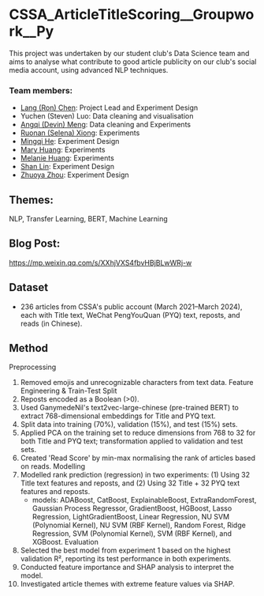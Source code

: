# CSSA_ArticleTitleScoring__Groupwork__Py

This project was undertaken by our student club's Data Science team and aims to analyse what contribute to good article publicity on our club's social media account, using advanced NLP techniques.

### Team members:
- [Lang (Ron) Chen](https://github.com/TGChenZP): Project Lead and Experiment Design 
- Yuchen (Steven) Luo: Data cleaning and visualisation
- [Angqi (Devin) Meng](https://github.com/DDDDDDDEVIN): Data cleaning and Experiments
- [Ruonan (Selena) Xiong](https://github.com/ruonannn): Experiments
- [Mingqi He](https://github.com/mq-he): Experiment Design
- [Mary Huang](https://github.com/MaryHuang8): Experiments
- [Melanie Huang](https://github.com/MelanieH7): Experiments
- [Shan Lin](https://github.com/skylar9503): Experiment Design
- [Zhuoya Zhou](https://github.com/ykforever0504): Experiment Design

## Themes:
NLP, Transfer Learning, BERT, Machine Learning

## Blog Post:
https://mp.weixin.qq.com/s/XXhjVXS4fbvHBjBLwWRj-w

## Dataset
- 236 articles from CSSA's public account (March 2021–March 2024), each with Title text, WeChat PengYouQuan (PYQ) text, reposts, and reads (in Chinese).

## Method
Preprocessing
1.	Removed emojis and unrecognizable characters from text data.
Feature Engineering & Train-Test Split
2. Reposts encoded as a Boolean (>0).
3. Used GanymedeNil's text2vec-large-chinese (pre-trained BERT) to extract 768-dimensional embeddings for Title and PYQ text.
4. Split data into training (70%), validation (15%), and test (15%) sets.
5. Applied PCA on the training set to reduce dimensions from 768 to 32 for both Title and PYQ text; transformation applied to validation and test sets.
6. Created 'Read Score' by min-max normalising the rank of articles based on reads.
Modelling
7. Modelled rank prediction (regression) in two experiments: (1) Using 32 Title text features and reposts, and (2) Using 32 Title + 32 PYQ text features and reposts.
    - models: ADABoost, CatBoost, ExplainableBoost, ExtraRandomForest, Gaussian Process Regressor, GradientBoost, HGBoost, Lasso Regression, LightGradientBoost, Linear Regression, NU SVM (Polynomial Kernel), NU SVM (RBF Kernel), Random Forest, Ridge Regression, SVM (Polynomial Kernel), SVM (RBF Kernel), and XGBoost.
Evaluation
8. Selected the best model from experiment 1 based on the highest validation R², reporting its test performance in both experiments.
9. Conducted feature importance and SHAP analysis to interpret the model.
10. Investigated article themes with extreme feature values via SHAP.

